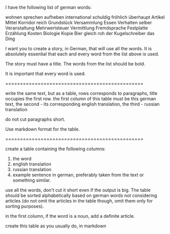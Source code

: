 I have the following list of german words:

wohnen
sprechen
aufheben
international
schuldig
fröhlich
überhaupt
Artikel
Mittel
Korridor
reich
Grundstück
Versammlung
Essen
Verhalten
selber
Veranstaltung
Mehrwertsteuer
Vermittlung
Fremdsprache
Festplatte
Erzählung
Kosten
Biologie
Kopie
Bier
gleich
roh
der Kugelschreiber
das Ding

I want you to create a story, in German, that will use all the words. It is absolutely essential that each and every word from the list above is used.

The story must have a title. The words from the list should be bold.

It is important that every word is used.




===============================================

write the same text, but as a table, rows corresponds to paragraphs, title occupies the first row. 
the first column of this table must be this german text, 
the second - its corresponding english translation,
the third - russian translation

do not cut paragraphs short. 

Use markdown format for the table.

===============================================

create a table containing the following columns:

1. the word
2. english translation
3. russian translation
4. example sentence in german, preferably taken from the text or something similar.

use all the words, don't cut it short even if the output is big. The table should be sorted alphabetically based on german words not considering articles (do not omit the articles in the table though, omit them only for sorting purposes).

in the first column, if the word is a noun, add a definite article.

create this table as you usually do, in markdown

